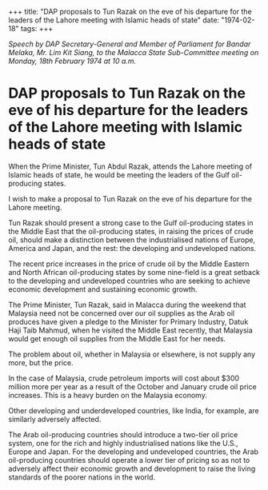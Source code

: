 +++ 
title: "DAP proposals to Tun Razak on the eve of his departure for the leaders of the Lahore meeting with Islamic heads of state"
date: "1974-02-18"
tags:
+++

_Speech by DAP Secretary-General and Member of Parliament for Bandar Melaka, Mr. Lim Kit Siang, to the Malacca State Sub-Committee meeting on Monday, 18th February 1974 at 10 a.m._

# DAP proposals to Tun Razak on the eve of his departure for the leaders of the Lahore meeting with Islamic heads of state
     
When the Prime Minister, Tun Abdul Razak, attends the Lahore meeting of Islamic heads of state, he would be meeting the leaders of the Gulf oil-producing states.

I wish to make a proposal to Tun Razak on the eve of his departure for the Lahore meeting.</u>

Tun Razak should present a strong case to the Gulf oil-producing states in the Middle East that the oil-producing states, in raising the prices of crude oil, should make a distinction between the industrialised nations of Europe, America and Japan, and the rest: the developing and undeveloped nations.

The recent price increases in the price of crude oil by the Middle Eastern and North African oil-producing states by some nine-field is a great setback to the developing and undeveloped countries who are seeking to achieve economic development and sustaining economic growth.

The Prime Minister, Tun Razak, said in Malacca during the weekend that Malaysia need not be concerned over our oil supplies as the Arab oil produces have given a pledge to the Minister for Primary Industry, Datuk Haji Taib Mahmud, when he visited the Middle East recently, that Malaysia would get enough oil supplies from the Middle East for her needs.

The problem about oil, whether in Malaysia or elsewhere, is not supply any more, but the price.

In the case of Malaysia, crude petroleum imports will cost about $300 million more per year as a result of the October and January crude oil price increases. This is a heavy burden on the Malaysia economy.

Other developing and underdeveloped countries, like India, for example, are similarly adversely affected.

The Arab oil-producing countries should introduce a two-tier oil price system, one for the rich and highly industrialised nations like the U.S., Europe and Japan. For the developing and undeveloped countries, the Arab oil-producing countries should operate a lower tier of pricing so as not to adversely affect their economic growth and development to raise the living standards of the poorer nations in the world. 
 
